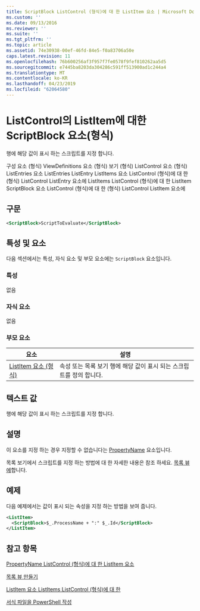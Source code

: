 ```yaml
---
title: ScriptBlock ListControl (형식)에 대 한 ListItem 요소 | Microsoft Docs
ms.custom: ''
ms.date: 09/13/2016
ms.reviewer: ''
ms.suite: ''
ms.tgt_pltfrm: ''
ms.topic: article
ms.assetid: 74e30938-00ef-46fd-84e5-f0a83706a50e
caps.latest.revision: 11
ms.openlocfilehash: 76b600256af3f957f7fe0578f9fef810262aa5d5
ms.sourcegitcommit: e7445ba8203da304286c591ff513900ad1c244a4
ms.translationtype: MT
ms.contentlocale: ko-KR
ms.lasthandoff: 04/23/2019
ms.locfileid: "62064580"
---
```

# <a name="scriptblock-element-for-listitem-for-listcontrol-format"></a>ListControl의 ListItem에 대한 ScriptBlock 요소(형식)

행에 해당 값이 표시 하는 스크립트를 지정 합니다.

구성 요소 (형식) ViewDefinitions 요소 (형식) 보기 (형식) ListControl 요소 (형식) ListEntries 요소 ListEntries ListEntry ListItems 요소 ListControl (형식)에 대 한 (형식) ListControl ListEntry 요소에 ListItems ListControl (형식)에 대 한 ListItem ScriptBlock 요소 ListControl (형식)에 대 한 (형식) ListControl ListItem 요소에

## <a name="syntax"></a>구문

```xml
<ScriptBlock>ScriptToEvaluate</ScriptBlock>
```

## <a name="attributes-and-elements"></a>특성 및 요소

다음 섹션에서는 특성, 자식 요소 및 부모 요소에는 `ScriptBlock` 요소입니다.

### <a name="attributes"></a>특성

없음

### <a name="child-elements"></a>자식 요소

없음

### <a name="parent-elements"></a>부모 요소

|요소|설명|
|-------------|-----------------|
|[ListItem 요소 (형식)](./listitem-element-for-listitems-for-listcontrol-format.md)|속성 또는 목록 보기 행에 해당 값이 표시 되는 스크립트를 정의 합니다.|

## <a name="text-value"></a>텍스트 값

행에 해당 값이 표시 하는 스크립트를 지정 합니다.

## <a name="remarks"></a>설명

이 요소를 지정 하는 경우 지정할 수 없습니다는 [PropertyName](./propertyname-element-for-listitem-for-listcontrol-format.md) 요소입니다.

목록 보기에서 스크립트를 지정 하는 방법에 대 한 자세한 내용은 참조 하세요. [목록 뷰에](./creating-a-list-view.md)합니다.

## <a name="example"></a>예제

다음 예제에서는 값이 표시 되는 속성을 지정 하는 방법을 보여 줍니다.

```xml
<ListItem>
  <ScriptBlock>$_.ProcessName + ":" $_.Id</ScriptBlock>
</ListItem>

```

## <a name="see-also"></a>참고 항목

[PropertyName ListControl (형식)에 대 한 ListItem 요소](./propertyname-element-for-listitem-for-listcontrol-format.md)

[목록 뷰 만들기](./creating-a-list-view.md)

[ListItem 요소 ListItems ListControl (형식)에 대 한](./listitem-element-for-listitems-for-listcontrol-format.md)

[서식 파일을 PowerShell 작성](./writing-a-powershell-formatting-file.md)

